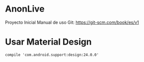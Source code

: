 # AnonLive
Proyecto Inicial
Manual de uso Git: https://git-scm.com/book/es/v1

# Usar Material Design 
    compile 'com.android.support:design:24.0.0'

